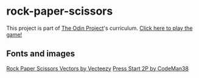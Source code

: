 # rock-paper-scissors

This project is part of <a href="https://www.theodinproject.com" target="_blank">The Odin Project</a>'s curriculum.
<a href="https://lucasqueiroz23.github.io/rock-paper-scissors/" target="_blank">Click here to play the game!</a>

## Fonts and images
<a href="https://www.vecteezy.com/free-vector/rock-paper-scissors">Rock Paper Scissors Vectors by Vecteezy</a>
<a href="https://fonts.google.com/specimen/Press+Start+2P/about">Press Start 2P by CodeMan38</a>
